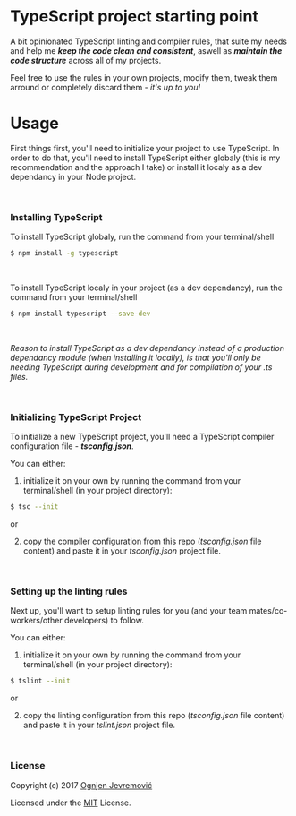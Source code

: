 # TypeScript project starting point
A bit opinionated TypeScript linting and compiler rules, that suite my needs and help me ***keep the code clean and consistent***, aswell as ***maintain the code structure*** across all of my projects.

Feel free to use the rules in your own projects, modify them, tweak them arround or completely discard them - *it's up to you!*

# Usage
First things first, you'll need to initialize your project to use TypeScript.
In order to do that, you'll need to install TypeScript either globaly (this is my recommendation and the approach I take) or install it localy as a dev dependancy in your Node project.

&nbsp;

### Installing TypeScript
To install TypeScript globaly, run the command from your terminal/shell
```sh
$ npm install -g typescript
```
&nbsp;

To install TypeScript localy in your project (as a dev dependancy), run the command from your terminal/shell
```sh
$ npm install typescript --save-dev
```
&nbsp;

*Reason to install TypeScript as a dev dependancy instead of a production dependancy module (when installing it locally), is that you'll only be needing TypeScript during development and for compilation of your .ts files.*

&nbsp;

### Initializing TypeScript Project
To initialize a new TypeScript project, you'll need a TypeScript compiler configuration file - ***tsconfig.json***.

You can either:
 1. initialize it on your own by running the command from your terminal/shell (in your project directory):
 ```sh
$ tsc --init
```

or

 2. copy the compiler configuration from this repo (*tsconfig.json* file content) and paste it in your *tsconfig.json* project file.

&nbsp;

### Setting up the linting rules
Next up, you'll want to setup linting rules for you (and your team mates/co-workers/other developers) to follow.

You can either:
 1. initialize it on your own by running the command from your terminal/shell (in your project directory):
 ```sh
$ tslint --init
```

or

 2. copy the linting configuration from this repo (*tsconfig.json* file content) and paste it in your *tslint.json* project file.

&nbsp;

### License
Copyright (c) 2017 [Ognjen Jevremović](https://github.com/ognjenjevremovic)

Licensed under the [MIT](https://github.com/ognjenjevremovic/pretty-easy-date-check/blob/master/LICENSE) License.

